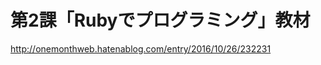 # 第2課「Rubyでプログラミング」教材
http://onemonthweb.hatenablog.com/entry/2016/10/26/232231

<script async class="speakerdeck-embed" data-id="145d868f8b5f4c3faedbd1615a12342d" data-ratio="1.33333333333333" src="//speakerdeck.com/assets/embed.js"></script>
